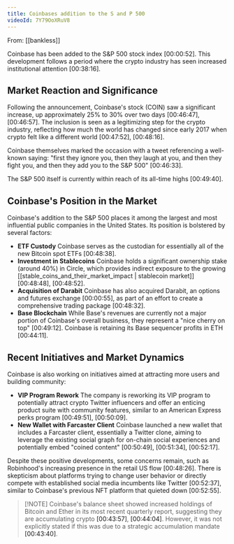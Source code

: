 ```yaml
---
title: Coinbases addition to the S and P 500
videoId: 7Y79OoXRuV8
---
```


From: [[bankless]] <br/> 

Coinbase has been added to the S&P 500 stock index <a class="yt-timestamp" data-t="00:00:52">[00:00:52]</a>. This development follows a period where the crypto industry has seen increased institutional attention <a class="yt-timestamp" data-t="00:38:16">[00:38:16]</a>.

## Market Reaction and Significance

Following the announcement, Coinbase's stock (COIN) saw a significant increase, up approximately 25% to 30% over two days <a class="yt-timestamp" data-t="00:46:47">[00:46:47]</a>, <a class="yt-timestamp" data-t="00:46:57">[00:46:57]</a>. The inclusion is seen as a legitimizing step for the crypto industry, reflecting how much the world has changed since early 2017 when crypto felt like a different world <a class="yt-timestamp" data-t="00:47:52">[00:47:52]</a>, <a class="yt-timestamp" data-t="00:48:16">[00:48:16]</a>.

Coinbase themselves marked the occasion with a tweet referencing a well-known saying: "first they ignore you, then they laugh at you, and then they fight you, and then they add you to the S&P 500" <a class="yt-timestamp" data-t="00:46:33">[00:46:33]</a>.

The S&P 500 itself is currently within reach of its all-time highs <a class="yt-timestamp" data-t="00:49:40">[00:49:40]</a>.

## Coinbase's Position in the Market

Coinbase's addition to the S&P 500 places it among the largest and most influential public companies in the United States. Its position is bolstered by several factors:
*   **ETF Custody** Coinbase serves as the custodian for essentially all of the new Bitcoin spot ETFs <a class="yt-timestamp" data-t="00:48:38">[00:48:38]</a>.
*   **Investment in Stablecoins** Coinbase holds a significant ownership stake (around 40%) in Circle, which provides indirect exposure to the growing [[stable_coins_and_their_market_impact | stablecoin market]] <a class="yt-timestamp" data-t="00:48:48">[00:48:48]</a>, <a class="yt-timestamp" data-t="00:48:52">[00:48:52]</a>.
*   **Acquisition of Darabit** Coinbase has also acquired Darabit, an options and futures exchange <a class="yt-timestamp" data-t="00:00:55">[00:00:55]</a>, as part of an effort to create a comprehensive trading package <a class="yt-timestamp" data-t="00:48:32">[00:48:32]</a>.
*   **Base Blockchain** While Base's revenues are currently not a major portion of Coinbase's overall business, they represent a "nice cherry on top" <a class="yt-timestamp" data-t="00:49:12">[00:49:12]</a>. Coinbase is retaining its Base sequencer profits in ETH <a class="yt-timestamp" data-t="00:44:11">[00:44:11]</a>.

## Recent Initiatives and Market Dynamics

Coinbase is also working on initiatives aimed at attracting more users and building community:
*   **VIP Program Rework** The company is reworking its VIP program to potentially attract crypto Twitter influencers and offer an enticing product suite with community features, similar to an American Express perks program <a class="yt-timestamp" data-t="00:49:51">[00:49:51]</a>, <a class="yt-timestamp" data-t="00:50:09">[00:50:09]</a>.
*   **New Wallet with Farcaster Client** Coinbase launched a new wallet that includes a Farcaster client, essentially a Twitter clone, aiming to leverage the existing social graph for on-chain social experiences and potentially embed "coined content" <a class="yt-timestamp" data-t="00:50:49">[00:50:49]</a>, <a class="yt-timestamp" data-t="00:51:34">[00:51:34]</a>, <a class="yt-timestamp" data-t="00:52:17">[00:52:17]</a>.

Despite these positive developments, some concerns remain, such as Robinhood's increasing presence in the retail US flow <a class="yt-timestamp" data-t="00:48:26">[00:48:26]</a>. There is skepticism about platforms trying to change user behavior or directly compete with established social media incumbents like Twitter <a class="yt-timestamp" data-t="00:52:37">[00:52:37]</a>, similar to Coinbase's previous NFT platform that quieted down <a class="yt-timestamp" data-t="00:52:55">[00:52:55]</a>.

>[!NOTE] Coinbase's balance sheet showed increased holdings of Bitcoin and Ether in its most recent quarterly report, suggesting they are accumulating crypto <a class="yt-timestamp" data-t="00:43:57">[00:43:57]</a>, <a class="yt-timestamp" data-t="00:44:04">[00:44:04]</a>. However, it was not explicitly stated if this was due to a strategic accumulation mandate <a class="yt-timestamp" data-t="00:43:40">[00:43:40]</a>.